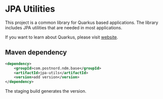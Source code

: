 # JPA Utilities

This project is a common library for Quarkus based applications. The library
includes JPA utilities that are needed in most applications.

If you want to learn about Quarkus, please visit [website](https://quarkus.io).

## Maven dependency

```xml
<dependency>
    <groupId>com.postnord.ndm.base</groupId>
    <artifactId>jpa-utils</artifactId>
    <version>add version</version>
</dependency>
```

The staging build generates the version.

